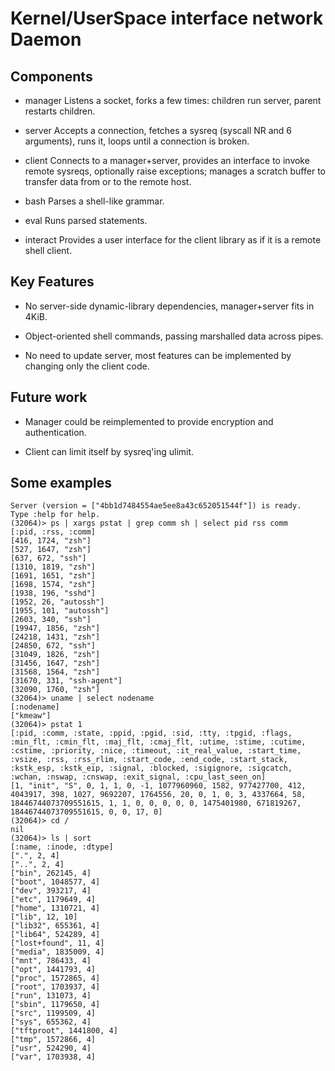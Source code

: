 Kernel/UserSpace interface network Daemon
==================

Components
---------

- manager
  Listens a socket, forks a few times: children run server, parent restarts children.

- server
  Accepts a connection, fetches a sysreq (syscall NR and 6 arguments), runs it, loops
  until a connection is broken.

- client
  Connects to a manager+server, provides an interface to invoke remote sysreqs,
  optionally raise exceptions; manages a scratch buffer to transfer data from or
  to the remote host.

- bash
  Parses a shell-like grammar.

- eval
  Runs parsed statements.

- interact
  Provides a user interface for the client library as if it is a remote shell client.

Key Features
----------

- No server-side dynamic-library dependencies, manager+server fits in 4KiB.

- Object-oriented shell commands, passing marshalled data across pipes.

- No need to update server, most features can be implemented by changing
  only the client code.

Future work
------------

- Manager could be reimplemented to provide encryption and authentication.

- Client can limit itself by sysreq'ing ulimit.


Some examples
-------------

```
Server (version = ["4bb1d7484554ae5ee8a43c652051544f"]) is ready.
Type :help for help.
(32064)> ps | xargs pstat | grep comm sh | select pid rss comm
[:pid, :rss, :comm]
[416, 1724, "zsh"]
[527, 1647, "zsh"]
[637, 672, "ssh"]
[1310, 1819, "zsh"]
[1691, 1651, "zsh"]
[1698, 1574, "zsh"]
[1938, 196, "sshd"]
[1952, 26, "autossh"]
[1955, 101, "autossh"]
[2603, 340, "ssh"]
[19947, 1856, "zsh"]
[24218, 1431, "zsh"]
[24850, 672, "ssh"]
[31049, 1826, "zsh"]
[31456, 1647, "zsh"]
[31568, 1564, "zsh"]
[31670, 331, "ssh-agent"]
[32090, 1760, "zsh"]
(32064)> uname | select nodename
[:nodename]
["kmeaw"]
(32064)> pstat 1
[:pid, :comm, :state, :ppid, :pgid, :sid, :tty, :tpgid, :flags, :min_flt, :cmin_flt, :maj_flt, :cmaj_flt, :utime, :stime, :cutime, :cstime, :priority, :nice, :timeout, :it_real_value, :start_time, :vsize, :rss, :rss_rlim, :start_code, :end_code, :start_stack, :kstk_esp, :kstk_eip, :signal, :blocked, :sigignore, :sigcatch, :wchan, :nswap, :cnswap, :exit_signal, :cpu_last_seen_on]
[1, "init", "S", 0, 1, 1, 0, -1, 1077960960, 1582, 977427700, 412, 4043917, 398, 1027, 9692207, 1764556, 20, 0, 1, 0, 3, 4337664, 58, 18446744073709551615, 1, 1, 0, 0, 0, 0, 0, 1475401980, 671819267, 18446744073709551615, 0, 0, 17, 0]
(32064)> cd /
nil
(32064)> ls | sort
[:name, :inode, :dtype]
[".", 2, 4]
["..", 2, 4]
["bin", 262145, 4]
["boot", 1048577, 4]
["dev", 393217, 4]
["etc", 1179649, 4]
["home", 1310721, 4]
["lib", 12, 10]
["lib32", 655361, 4]
["lib64", 524289, 4]
["lost+found", 11, 4]
["media", 1835009, 4]
["mnt", 786433, 4]
["opt", 1441793, 4]
["proc", 1572865, 4]
["root", 1703937, 4]
["run", 131073, 4]
["sbin", 1179650, 4]
["src", 1199509, 4]
["sys", 655362, 4]
["tftproot", 1441800, 4]
["tmp", 1572866, 4]
["usr", 524290, 4]
["var", 1703938, 4]
```

